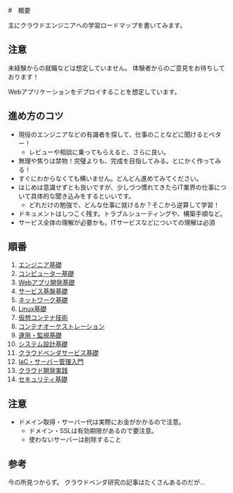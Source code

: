 #　概要

主にクラウドエンジニアへの学習ロードマップを書いてみます。

## 注意

未経験からの就職などは想定していません。
体験者からのご意見をお待ちしております！

Webアプリケーションをデプロイすることを想定しています。

## 進め方のコツ

- 現役のエンジニアなどの有識者を探して、仕事のことなどに聞けるとベター！
  - レビューや相談に乗ってもらえると、さらに良い。
- 無理や焦りは禁物！完璧よりも、完成を目指してみる。とにかく作ってみる！
- すぐにわからなくても構いません。どんどん進めてみてください。
- はじめは意識せずとも良いですが、少しづつ慣れてきたらIT業界の仕事について具体的な聞き込みをするといいです。
  - どれだけの勉強で、どんな仕事に就けるか？そこから逆算して学習！
- ドキュメントはしつこく残す。トラブルシューティングや、構築手順など。
- サービス全体の理解が必要かも。ITサービスなどについての理解は必須

## 順番

1. [エンジニア基礎](./cloud-loadmap/エンジニア基礎.md)
2. [コンピューター基礎](./cloud-loadmap/コンピューター基礎.md)
3. [Webアプリ開発基礎](./cloud-loadmap/Webアプリ開発基礎.md)
4. [サービス基盤基礎](./cloud-loadmap/サービス基盤基礎.md)
5. [ネットワーク基礎](./cloud-loadmap/ネットワーク基礎.md)
6. [Linux基礎](./cloud-loadmap/Linux基礎.md)
7. [仮想コンテナ技術](./cloud-loadmap/仮想化技術.md)
8. [コンテナオーケストレーション](./cloud-loadmap/コンテナオーケストレーション.md)
9. [運用・監視基礎](./cloud-loadmap/運用・監視基礎.md)
10. [システム設計基礎](./cloud-loadmap/システム設計基礎.md)
11. [クラウドベンダサービス基礎](./cloud-loadmap/クラウドベンダーサービス入門.md)
12. [IaC・サーバー管理入門](./cloud-loadmap/IaC・サーバー管理入門.md)
13. [クラウド開発実践](./cloud-loadmap/クラウド開発実践.md)
14. [セキュリティ基礎](./cloud-loadmap/セキュリティ基礎.md)

## 注意

- ドメイン取得・サーバー代は実際にお金がかかるので注意。
  - ドメイン・SSLは有効期限があるので要注意。
  - 使わないサーバーは削除すること

## 参考

今の所見つからず。
クラウドベンダ研究の記事はたくさんあるのだが...